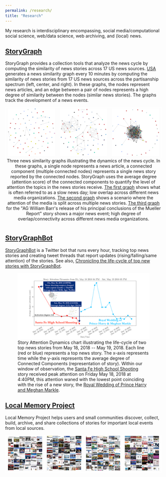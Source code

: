 ```yaml
---
permalink: /research/
title: "Research"
---
```


My research is interdisciplinary encompassing, social media/computational social science, web/data science, web archiving, and (local) news.

## [StoryGraph](https://web.archive.org/storygraph/)

StoryGraph provides a collection tools that analyze the news cycle by computing the similarity of news stories across 17 US news sources. [USA](https://web.archive.org/storygraph/graphs/usa/) generates a news similarity graph every 10 minutes by computing the similarity of news stories from 17 US news sources across the partisanship spectrum (left, center, and right). In these graphs, the nodes represent news articles, and an edge between a pair of nodes represents a high degree of similarity between the nodes (similar news stories). The graphs track the development of a news events.

<table align="center" style="border: 1px solid white; border-collapse: collapse;">
  <tr>
    <td style="border: 1px solid white; border-collapse: collapse;">
      <a href="https://web.archive.org/storygraph/graphs/usa/#cursor=98&hist=1440&t=2019-03-21T16:26:25" target="_blank" title="Click me! Slow news cycle story graph">
        <img src="/images/research/sample_graph_1.png" alt="Slow news cycle story graph" class="img">
      </a>
    </td>
    <td style="border: 1px solid white; border-collapse: collapse;">
      <a href="https://web.archive.org/storygraph/graphs/usa/#cursor=115&hist=1440&t=2019-11-17T19:15:38" target="_blank" title="Click me! Split attention story graph">
        <img src="/images/research/sample_graph_2.png" alt="Split attention story graph" class="img">
      </a>
    </td>
    <td style="border: 1px solid white; border-collapse: collapse;">
      <a href="https://web.archive.org/storygraph/graphs/usa/#cursor=135&hist=1440&t=2019-03-24T22:32:21" target="_blank" title="Click me! Mueller report story graph">
        <img src="/images/research/sample_graph_3.png" alt="Mueller report story graph" class="img">
      </a>
    </td>
  </tr>
  <caption align="bottom">Three news similarity graphs illustrating the dynamics of the news cycle. In these graphs, a single node represents a news article, a connected component (multiple connected nodes) represents a single news story reported by the connected nodes. StoryGraph uses the average degree (attention score) of the connected components to quantify the level of attention the topics in the news stories receive. <a href="https://web.archive.org/storygraph/graphs/usa/#cursor=98&hist=1440&t=2019-03-21T16:26:25" target="_blank">The first graph</a> shows what is often referred to as a slow news day; low overlap across different news media organizations. <a href="https://web.archive.org/storygraph/graphs/usa/#cursor=115&hist=1440&t=2019-11-17T19:15:38" target="_blank">The second graph</a> shows a scenario where the attention of the media is split across multiple news stories. <a href="https://web.archive.org/storygraph/graphs/usa/#cursor=135&hist=1440&t=2019-03-24T22:32:21">The third graph</a> for the "AG William Barr's release of his principal conclusions of the Mueller Report" story shows a major news event; high degree of overlap/connectivity across different news media organizations.</caption>
</table>

## [StoryGraphBot](https://twitter.com/storygraphbot)

<a href="https://twitter.com/storygraphbot">StoryGraphBot</a> is a Twitter bot that runs every hour, tracking top news stories and creating tweet threads that report updates (rising/falling/same attention) of the stories. See also, <a href="https://ws-dl.blogspot.com/2021/05/2021-05-10-chronicling-life-cycle-of.html" target="_blank">Chronicling the life-cycle of top new stories with StoryGraphBot</a>.

<figure>
  <a href="https://web.archive.org/storygraph/graphs/usa/#cursor=135&hist=1440&t=2019-03-24T22:32:21" target="_blank" title="Story Attention Dynamics Graph">
    <img src="/images/research/sgbot_tracking_stories.png" alt="Story Attention Dynamics Graph" class="img">
  </a>
  <figcaption>
    Story Attention Dynamics chart illustrating the life-cycle of two top news stories from May 18, 2018 -- May 19, 2018. Each line (red or blue) represents a top news story. The x-axis represents time while the y-axis represents the average degree of Connected Components (representation of story). Within our window of observation, the <a href="https://twitter.com/storygraphbot/status/1388942915574112264" target="_blank">Santa Fe High School Shooting</a> story received peak attention on Friday May 18, 2018 at 4:40PM, this attention waned with the lowest point coinciding with the rise of a new story, the <a href="https://twitter.com/storygraphbot/status/1388943136127393796" target="_blank">Royal Wedding of Prince Harry and Meghan Markle</a>.
  </figcaption>
</figure>

## [Local Memory Project](http://www.localmemory.org/)

Local Memory Project helps users and small communities discover, collect, build, archive, and share collections of stories for important local events from local sources.

<table align="center" style="border: 1px solid white; border-collapse: collapse;">
  <tr>
    <td style="border: 1px solid white; border-collapse: collapse;">
      <a href="https://web.archive.org/storygraph/graphs/usa/#cursor=98&hist=1440&t=2019-03-21T16:26:25" target="_blank" title="Click me! Slow news cycle story graph">
        <img src="/images/research/LMG0.png" alt="Slow news cycle story graph" class="img">
      </a>
    </td>
    <td style="border: 1px solid white; border-collapse: collapse;">
      <a href="https://web.archive.org/storygraph/graphs/usa/#cursor=115&hist=1440&t=2019-11-17T19:15:38" target="_blank" title="Click me! Split attention story graph">
        <img src="/images/research/LMG1.png" alt="Split attention story graph" class="img">
      </a>
    </td>
    <td style="border: 1px solid white; border-collapse: collapse;">
      <a href="https://web.archive.org/storygraph/graphs/usa/#cursor=135&hist=1440&t=2019-03-24T22:32:21" target="_blank" title="Click me! Mueller report story graph">
        <img src="/images/research/LMG2.png" alt="Mueller report story graph" class="img">
      </a>
    </td>
    <td style="border: 1px solid white; border-collapse: collapse;">
      <a href="https://web.archive.org/storygraph/graphs/usa/#cursor=135&hist=1440&t=2019-03-24T22:32:21" target="_blank" title="Click me! Mueller report story graph">
        <img src="/images/research/LMG3.png" alt="Mueller report story graph" class="img">
      </a>
    </td>
  </tr>
</table>